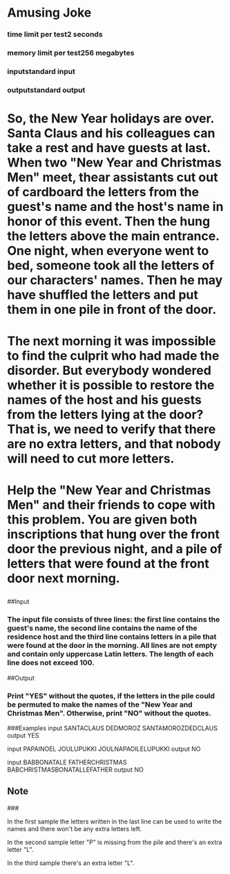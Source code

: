 # Amusing Joke
### time limit per test2 seconds
### memory limit per test256 megabytes
### inputstandard input
### outputstandard output

# <p> So, the New Year holidays are over. Santa Claus and his colleagues can take a rest and have guests at last. When two "New Year and Christmas Men" meet, thear assistants cut out of cardboard the letters from the guest's name and the host's name in honor of this event. Then the hung the letters above the main entrance. One night, when everyone went to bed, someone took all the letters of our characters' names. Then he may have shuffled the letters and put them in one pile in front of the door. <p>

# <p> The next morning it was impossible to find the culprit who had made the disorder. But everybody wondered whether it is possible to restore the names of the host and his guests from the letters lying at the door? That is, we need to verify that there are no extra letters, and that nobody will need to cut more letters. <p>

# <p> Help the "New Year and Christmas Men" and their friends to cope with this problem. You are given both inscriptions that hung over the front door the previous night, and a pile of letters that were found at the front door next morning. <p>

##Input
### <p> The input file consists of three lines: the first line contains the guest's name, the second line contains the name of the residence host and the third line contains letters in a pile that were found at the door in the morning. All lines are not empty and contain only uppercase Latin letters. The length of each line does not exceed 100.<p>

##Output
### <p> Print "YES" without the quotes, if the letters in the pile could be permuted to make the names of the "New Year and Christmas Men". Otherwise, print "NO" without the quotes.<p>

###Examples
input
SANTACLAUS
DEDMOROZ
SANTAMOROZDEDCLAUS
output
YES

input
PAPAINOEL
JOULUPUKKI
JOULNAPAOILELUPUKKI
output
NO

input
BABBONATALE
FATHERCHRISTMAS
BABCHRISTMASBONATALLEFATHER
output
NO


## Note
###<p>In the first sample the letters written in the last line can be used to write the names and there won't be any extra letters left.

In the second sample letter "P" is missing from the pile and there's an extra letter "L".

In the third sample there's an extra letter "L".<p>

